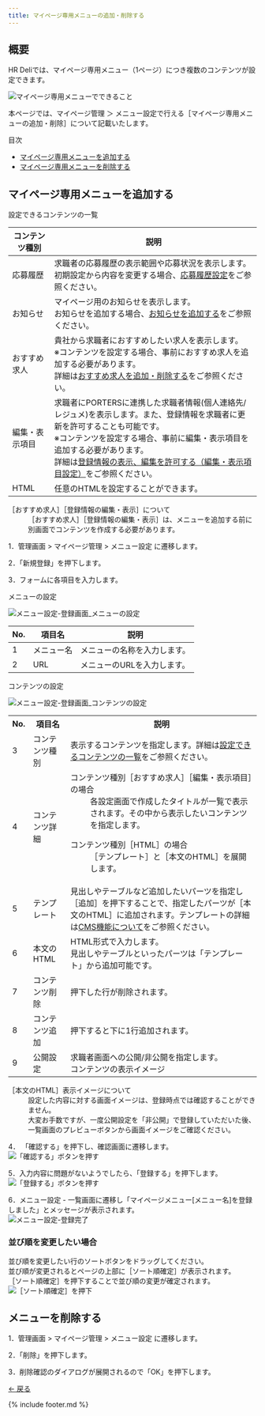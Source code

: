 ```yaml
---
title: マイページ専用メニューの追加・削除する
---
```

## 概要
HR Deliでは、マイページ専用メニュー（1ページ）につき複数のコンテンツが設定できます。

![マイページ専用メニューでできること](https://e2info.github.io/hrdeli-docs/manual/img/mypage_menu_summary.png)

本ページでは、マイページ管理 ＞ メニュー設定で行える［マイページ専用メニューの追加・削除］について記載いたします。
<!-- ※マイページ専用メニューの内、パスワードの変更 / メールアドレスの変更 / 退会の手続き は対象外となります。-->

<div class="index">
    <p>目次</p>
    <ul>
        <li>
            <a href="#create">
                マイページ専用メニューを追加する
            </a>
        </li>
        <li>
            <a href="#delete">
                マイページ専用メニューを削除する
            </a>
        </li>
    </ul>
</div>


<h2 id="create">マイページ専用メニューを追加する</h2>

<p id="contents">設定できるコンテンツの一覧</p>

コンテンツ種別 | 説明 | 
------------- | ------------- | 
応募履歴 | 求職者の応募履歴の表示範囲や応募状況を表示します。<br>初期設定から内容を変更する場合、<a href="https://e2info.github.io/hrdeli-docs/manual/mypage_phases">応募履歴設定</a>をご参照ください。 | 
お知らせ | マイページ用のお知らせを表示します。<br>お知らせを追加する場合、<a href="https://e2info.github.io/hrdeli-docs/manual/news">お知らせを追加する</a>をご参照ください。
おすすめ求人 | 貴社から求職者におすすめしたい求人を表示します。<br>※コンテンツを設定する場合、事前におすすめ求人を追加する必要があります。<br>詳細は<a href="https://e2info.github.io/hrdeli-docs/manual/mypage_recommend-job">おすすめ求人を追加・削除する</a>をご参照ください。
編集・表示項目 | 求職者にPORTERSに連携した求職者情報(個人連絡先/レジュメ)を表示します。また、登録情報を求職者に更新を許可することも可能です。<br>※コンテンツを設定する場合、事前に編集・表示項目を追加する必要があります。<br>詳細は<a href="https://e2info.github.io/hrdeli-docs/manual/mypage_field-setting">登録情報の表示、編集を許可する（編集・表示項目設定）</a>をご参照ください。
HTML | 任意のHTMLを設定することができます。


<div class="tips">
    <dl>
        <dt>［おすすめ求人］［登録情報の編集・表示］について</dt>
        <dd>
            ［おすすめ求人］［登録情報の編集・表示］は、メニューを追加する前に別画面でコンテンツを作成する必要があります。
        </dd>
    </dl>
</div>


1．管理画面 > マイページ管理 > メニュー設定 に遷移します。

2．「新規登録」を押下します。<br>
<!-- ![メニュー設定-一覧画面](https://e2info.github.io/hrdeli-docs/manual/img/mtpage_menu-c_02.png) -->

3．フォームに各項目を入力します。<br>

<p class="table_title">メニューの設定</p>

![メニュー設定-登録画面_メニューの設定](https://e2info.github.io/hrdeli-docs/manual/img/mypage_menu_create-menu.png)

No. | 項目名 | 説明 | 
------------- | ------------- | ------------- |  
1 | メニュー名  | メニューの名称を入力します。
2 | URL | メニューのURLを入力します。

<p class="table_title">コンテンツの設定</p>

![メニュー設定-登録画面_コンテンツの設定](https://e2info.github.io/hrdeli-docs/manual/img/mypage_menu_create-contents.png)

<table>
    <tr>
        <th>No.</th>
        <th>項目名</th>
        <th>説明</th>
    </tr>
    <tr>
        <td>3</td>
        <td>コンテンツ種別</td>
        <td>
            表示するコンテンツを指定します。詳細は<a href="#contents">設定できるコンテンツの一覧</a>をご参照ください。
        </td>
    </tr>
    <tr>
        <td>4</td>
        <td>コンテンツ詳細</td>
        <td>
            <dl>
                <dt>コンテンツ種別［おすすめ求人］［編集・表示項目］の場合</dt>
                <dd>各設定画面で作成したタイトルが一覧で表示されます。その中から表示したいコンテンツを指定します。</dd>
            </dl>
            <dl>
                <dt>コンテンツ種別［HTML］の場合</dt>
                <dd>
                    ［テンプレート］と［本文のHTML］を展開します。
                </dd>
            </dl>
        </td>
    </tr>
    <tr>
        <td>5</td>
        <td>テンプレート</td>
        <td>見出しやテーブルなど追加したいパーツを指定し［追加］を押下することで、指定したパーツが［本文のHTML］に追加されます。テンプレートの詳細は<a href="https://e2info.github.io/hrdeli-docs/manual/cms" target="blank">CMS機能について</a>をご参照ください。</td>
    </tr>
    <tr>
        <td>6</td>
        <td>本文のHTML</td>
        <td> HTML形式で入力します。<br>見出しやテーブルといったパーツは「テンプレート」から追加可能です。</td>
    </tr>
    <tr>
        <td>7</td>
        <td>コンテンツ削除</td>
        <td> 押下した行が削除されます。</td>
    </tr>
    <tr>
        <td>8</td>
        <td>コンテンツ追加</td>
        <td>押下すると下に1行追加されます。</td>
    </tr>
    <tr>
        <td>9</td>
        <td>公開設定</td>
        <td> 求職者画面への公開/非公開を指定します。<br>コンテンツの表示イメージ</td>
    </tr>
</table>

<div class="tips">
    <dl id="tips_item">
        <dt>［本文のHTML］表示イメージについて</dt>
        <dd>
            設定した内容に対する画面イメージは、登録時点では確認することができません。<br>
            大変お手数ですが、一度公開設定を「非公開」で登録していただいた後、一覧画面のプレビューボタンから画面イメージをご確認ください。
        </dd>
    </dl>
</div>

4． 「確認する」を押下し、確認画面に遷移します。<br>
![「確認する」ボタンを押す](https://e2info.github.io/hrdeli-docs/manual/img/common_push-check_with_back-button.png)<br>

5．入力内容に問題がないようでしたら、「登録する」を押下します。<br>
![「登録する」ボタンを押す](https://e2info.github.io/hrdeli-docs/manual/img/common_push-registration-button_with_back-button.png)<br>

6．メニュー設定 - 一覧画面に遷移し「マイページメニュー[メニュー名]を登録しました」とメッセージが表示されます。<br>
![メニュー設定-登録完了](https://e2info.github.io/hrdeli-docs/manual/img/mypage_menu_complete.png)<br>


### 並び順を変更したい場合
並び順を変更したい行のソートボタンをドラッグしてください。<br>
並び順が変更されるとページの上部に［ソート順確定］が表示されます。<br>
［ソート順確定］を押下することで並び順の変更が確定されます。<br>
![［ソート順確定］を押下](https://e2info.github.io/hrdeli-docs/manual/img/mypage_menu_sort.png)<br>


<h2 id="delete">メニューを削除する</h2>

1．管理画面 > マイページ管理 > メニュー設定 に遷移します。

2．「削除」を押下します。

3．削除確認のダイアログが展開されるので「OK」を押下します。<br>


[← 戻る](https://e2info.github.io/hrdeli-docs/)

{% include footer.md %}